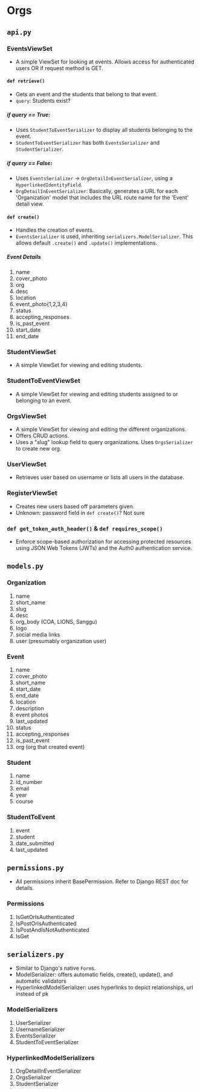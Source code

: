# Orgs

## `api.py`

### EventsViewSet

- A simple ViewSet for looking at events.
  Allows access for authenticated users OR if request method is GET.

#### `def retrieve()`

- Gets an event and the students that belong to that event.
- `query`: Students exist?

##### if query == True:

- Uses `StudentToEventSerializer` to display all students belonging to the event.
- `StudentToEventSerializer` has both `EventsSerializer` and `StudentSerializer`.

##### if query == False:

- Uses `EventsSerializer` -> `OrgDetailInEventSerializer`, using a `HyperlinkedIdentityField`.
- `OrgDetailInEventSerializer`: Basically, generates a URL for each 'Organization' model that
  includes the URL route name for the 'Event' detail view.

#### `def create()`

- Handles the creation of events.
- `EventsSerializer` is used, inheriting `serializers.ModelSerializer`. This allows default `.create()`
  and `.update()` implementations.

##### Event Details

1. name
2. cover_photo
3. org
4. desc
5. location
6. event_photo{1,2,3,4}
7. status
8. accepting_responses
9. is_past_event
10. start_date
11. end_date

### StudentViewSet

- A simple ViewSet for viewing and editing students.

### StudentToEventViewSet

- A simple ViewSet for viewing and editing students assigned to or belonging to an event.

### OrgsViewSet

- A simple ViewSet for viewing and editing the different organizations.
- Offers CRUD actions.
- Uses a "slug" lookup field to query organizations. Uses `OrgsSerializer` to create new org.

### UserViewSet

- Retrieves user based on username or lists all users in the database.

### RegisterViewSet

- Creates new users based off parameters given.
- Unknown: password field in `def create()`? Not sure

### `def get_token_auth_header()` & `def requires_scope()`

- Enforce scope-based authorization for accessing protected resources
  using JSON Web Tokens (JWTs) and the Auth0 authentication service.

## `models.py`

### Organization

1. name
2. short_name
3. slug
4. desc
5. org_body (COA, LIONS, Sanggu)
6. logo
7. social media links
8. user (presumably organization user)

### Event

1. name
2. cover_photo
3. short_name
4. start_date
5. end_date
6. location
7. description
8. event photos
9. last_updated
10. status
11. accepting_responses
12. is_past_event
13. org (org that created event)

### Student

1. name
2. id_number
3. email
4. year
5. course

### StudentToEvent

1. event
2. student
3. date_submitted
4. last_updated

## `permissions.py`

- All permissions inherit BasePermission. Refer to Django REST doc for details.

### Permissions

1. IsGetOrIsAuthenticated
2. IsPostOrIsAuthenticated
3. IsPostAndIsNotAuthenticated
4. IsGet

## `serializers.py`

- Similar to Django's native `Form`s.
- ModelSerializer: offers automatic fields, create(), update(), and automatic validators
- HyperlinkedModelSerializer: uses hyperlinks to depict relationships, url instead of pk

### ModelSerializers

1. UserSerializer
2. UsernameSerializer
3. EventsSerializer
4. StudentToEventSerializer

### HyperlinkedModelSerializers

1. OrgDetailInEventSerializer
2. OrgsSerializer
3. StudentSerializer
